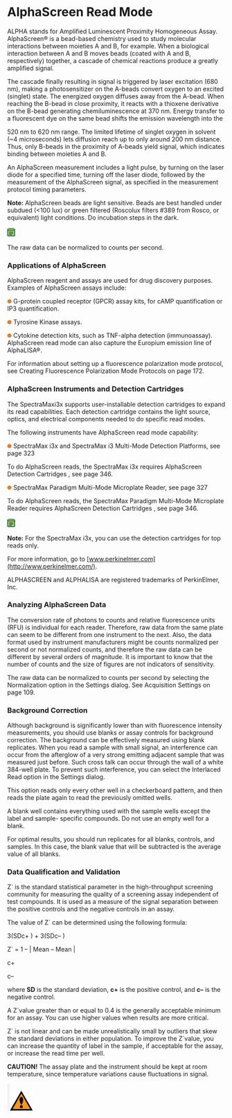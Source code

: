 # AlphaScreen Read Mode

ALPHA stands for Amplified Luminescent Proximity Homogeneous Assay. AlphaScreen® is a bead-based chemistry used to study molecular interactions between moieties A and B, for example. When a biological interaction between A and B moves beads (coated with A and B, respectively) together, a cascade of chemical reactions produce a greatly amplified signal.

The cascade finally resulting in signal is triggered by laser excitation (680 nm), making a photosensitizer on the A-beads convert oxygen to an excited (singlet) state. The energized oxygen diffuses away from the A-bead. When reaching the B-bead in close proximity, it reacts with a thioxene derivative on the B-bead generating chemiluminescence at 370 nm. Energy transfer to a fluorescent dye on the same bead shifts the emission wavelength into the

520 nm to 620 nm range. The limited lifetime of singlet oxygen in solvent (\~4 microseconds) lets diffusion reach up to only around 200 nm distance. Thus, only B-beads in the proximity of A-beads yield signal, which indicates binding between moieties A and B.

An AlphaScreen measurement includes a light pulse, by turning on the laser diode for a specified time, turning off the laser diode, followed by the measurement of the AlphaScreen signal, as specified in the measurement protocol timing parameters.

**Note:** AlphaScreen beads are light sensitive. Beads are best handled under subdued (<100 lux) or green filtered (Roscolux filters #389 from Rosco, or equivalent) light conditions. Do incubation steps in the dark.

![](<../../../.gitbook/assets/0 (7) (1) (1).png>)

The raw data can be normalized to counts per second.

### Applications of AlphaScreen

AlphaScreen reagent and assays are used for drug discovery purposes. Examples of AlphaScreen assays include:

![](<../../../.gitbook/assets/1 (8) (1) (1).png>) G-protein coupled receptor (GPCR) assay kits, for cAMP quantification or IP3 quantification.

![](<../../../.gitbook/assets/2 (10) (1) (1).png>) Tyrosine Kinase assays.

![](<../../../.gitbook/assets/3 (11) (1).png>) Cytokine detection kits, such as TNF-alpha detection (immunoassay). AlphaScreen read mode can also capture the Europium emission line of AlphaLISA®.

For information about setting up a fluorescence polarization mode protocol, see Creating Fluorescence Polarization Mode Protocols on page 172.

### AlphaScreen Instruments and Detection Cartridges

The SpectraMaxi3x supports user-installable detection cartridges to expand its read capabilities. Each detection cartridge contains the light source, optics, and electrical components needed to do specific read modes.

The following instruments have AlphaScreen read mode capability:

![](<../../../.gitbook/assets/4 (9) (1).png>) SpectraMax i3x and SpectraMax i3 Multi-Mode Detection Platforms, see page 323

To do AlphaScreen reads, the SpectraMax i3x requires AlphaScreen Detection Cartridges , see page 346.

![](<../../../.gitbook/assets/5 (11) (1).png>) SpectraMax Paradigm Multi-Mode Microplate Reader, see page 327

To do AlphaScreen reads, the SpectraMax Paradigm Multi-Mode Microplate Reader requires AlphaScreen Detection Cartridges , see page 346.

![](<../../../.gitbook/assets/6 (11) (1).png>)

**Note:** For the SpectraMax i3x, you can use the detection cartridges for top reads only.

For more information, go to [www.perkinelmer.com](http://www.perkinelmer.com/).

ALPHASCREEN and ALPHALISA are registered trademarks of PerkinElmer, Inc.

### Analyzing AlphaScreen Data

The conversion rate of photons to counts and relative fluorescence units (RFU) is individual for each reader. Therefore, raw data from the same plate can seem to be different from one instrument to the next. Also, the data format used by instrument manufacturers might be counts normalized per second or not normalized counts, and therefore the raw data can be different by several orders of magnitude. It is important to know that the number of counts and the size of figures are not indicators of sensitivity.

The raw data can be normalized to counts per second by selecting the Normalization option in the Settings dialog. See Acquisition Settings on page 109.

### Background Correction

Although background is significantly lower than with fluorescence intensity measurements, you should use blanks or assay controls for background correction. The background can be effectively measured using blank replicates. When you read a sample with small signal, an interference can occur from the afterglow of a very strong emitting adjacent sample that was measured just before. Such cross talk can occur through the wall of a white 384-well plate. To prevent such interference, you can select the Interlaced Read option in the Settings dialog.

This option reads only every other well in a checkerboard pattern, and then reads the plate again to read the previously omitted wells.

A blank well contains everything used with the sample wells except the label and sample- specific compounds. Do not use an empty well for a blank.

For optimal results, you should run replicates for all blanks, controls, and samples. In this case, the blank value that will be subtracted is the average value of all blanks.

### Data Qualification and Validation

Z´ is the standard statistical parameter in the high-throughput screening community for measuring the quality of a screening assay independent of test compounds. It is used as a measure of the signal separation between the positive controls and the negative controls in an assay.

The value of Z´ can be determined using the following formula:

3(SDc+ ) + 3(SDc– )

Z´ = 1 – | Mean – Mean |

c+

c–

where **SD** is the standard deviation, **c+** is the positive control, and **c–** is the negative control.

A Z´value greater than or equal to 0.4 is the generally acceptable minimum for an assay. You can use higher values when results are more critical.

Z´ is not linear and can be made unrealistically small by outliers that skew the standard deviations in either population. To improve the Z´value, you can increase the quantity of label in the sample, if acceptable for the assay, or increase the read time per well.

**CAUTION!** The assay plate and the instrument should be kept at room temperature, since temperature variations cause fluctuations in signal.

![](<../../../.gitbook/assets/7 (11).png>)![](<../../../.gitbook/assets/8 (10).png>)
